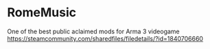 # RomeMusic
One of the best public aclaimed mods for Arma 3 videogame https://steamcommunity.com/sharedfiles/filedetails/?id=1840706660
